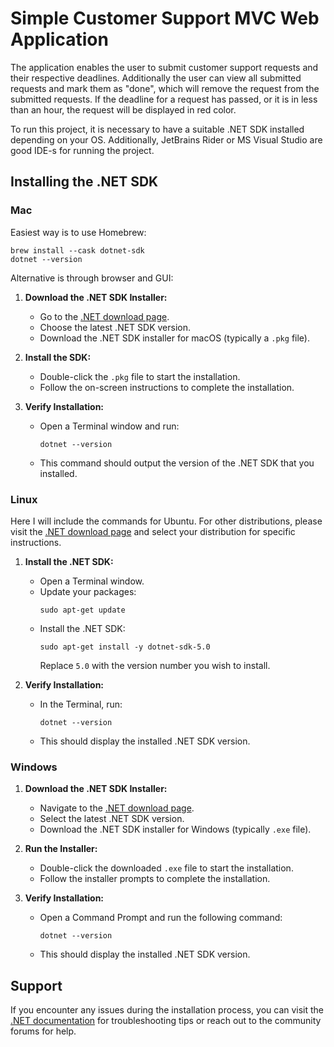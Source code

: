 # Simple Customer Support MVC Web Application

The application enables the user to submit customer support requests and their respective deadlines. Additionally the user can view all submitted requests and mark them as "done", which will remove the request from the submitted requests. If the deadline for a request has passed, or it is in less than an hour, the request will be displayed in red color.

To run this project, it is necessary to have a suitable .NET SDK installed depending on your OS. Additionally, JetBrains Rider or MS Visual Studio are good IDE-s for running the project.

## Installing the .NET SDK

### Mac

Easiest way is to use Homebrew:
~~~
brew install --cask dotnet-sdk
dotnet --version
~~~

Alternative is through browser and GUI:

1. **Download the .NET SDK Installer:**
   - Go to the [.NET download page](https://dotnet.microsoft.com/download).
   - Choose the latest .NET SDK version.
   - Download the .NET SDK installer for macOS (typically a `.pkg` file).

2. **Install the SDK:**
   - Double-click the `.pkg` file to start the installation.
   - Follow the on-screen instructions to complete the installation.

3. **Verify Installation:**
   - Open a Terminal window and run:
     ```
     dotnet --version
     ```
   - This command should output the version of the .NET SDK that you installed.

### Linux

Here I will include the commands for Ubuntu. For other distributions, please visit the [.NET download page](https://dotnet.microsoft.com/download) and select your distribution for specific instructions.

1. **Install the .NET SDK:**
   - Open a Terminal window.
   - Update your packages:
     ```
     sudo apt-get update
     ```
   - Install the .NET SDK:
     ```
     sudo apt-get install -y dotnet-sdk-5.0
     ```
     Replace `5.0` with the version number you wish to install.

2. **Verify Installation:**
   - In the Terminal, run:
     ```
     dotnet --version
     ```
   - This should display the installed .NET SDK version.

### Windows

1. **Download the .NET SDK Installer:**
   - Navigate to the [.NET download page](https://dotnet.microsoft.com/download).
   - Select the latest .NET SDK version.
   - Download the .NET SDK installer for Windows (typically `.exe` file).

2. **Run the Installer:**
   - Double-click the downloaded `.exe` file to start the installation.
   - Follow the installer prompts to complete the installation.

3. **Verify Installation:**
   - Open a Command Prompt and run the following command:
     ```
     dotnet --version
     ```
   - This should display the installed .NET SDK version.


## Support

If you encounter any issues during the installation process, you can visit the [.NET documentation](https://docs.microsoft.com/en-us/dotnet/) for troubleshooting tips or reach out to the community forums for help.

